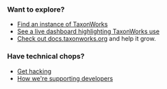 ### Want to explore?
+ [Find an instance of TaxonWorks](https://docs.taxonworks.org/guide/start-a-project.html#finding-a-collaborating-provider)
+ [See a live dashboard highlighting TaxonWorks use](https://stats.taxonworks.org)
+ [Check out docs.taxonworks.org](https://docs.taxonworks.org) and help it grow.

### Have technical chops?
+ [Get hacking](https://docs.taxonworks.org/develop/contributing.html)
+ [How we're supporting developers](https://github.com/SpeciesFileGroup/taxonworks_doc/blob/archive/DEVELOPER_SUPPORT.md)
